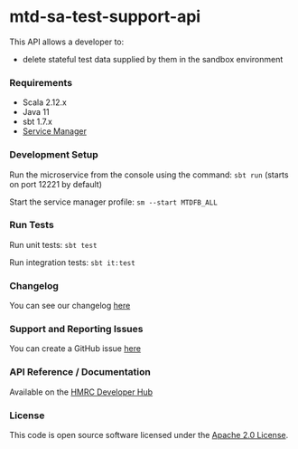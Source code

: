 
# mtd-sa-test-support-api

This API allows a developer to:
- delete stateful test data supplied by them in the sandbox environment

### Requirements 

- Scala 2.12.x
- Java 11
- sbt 1.7.x
- [Service Manager](https://github.com/hmrc/service-manager)

### Development Setup

Run the microservice from the console using the command: `sbt run` (starts on port 12221 by default)

Start the service manager profile: `sm --start MTDFB_ALL`

### Run Tests

Run unit tests: `sbt test`

Run integration tests: `sbt it:test`

### Changelog

You can see our changelog [here](https://github.com/hmrc/income-tax-mtd-changelog)

### Support and Reporting Issues

You can create a GitHub issue [here](https://github.com/hmrc/income-tax-mtd-changelog/issues)

### API Reference / Documentation
Available on the [HMRC Developer Hub](insert-link-here)

### License

This code is open source software licensed under the [Apache 2.0 License]("http://www.apache.org/licenses/LICENSE-2.0.html").
